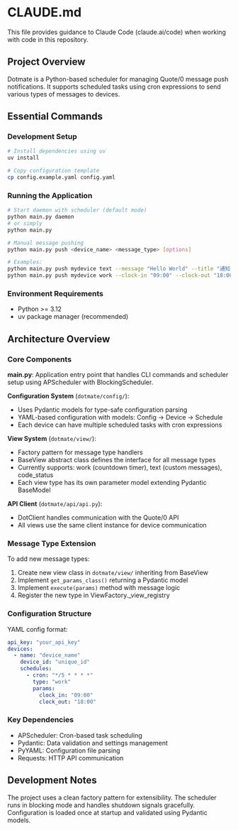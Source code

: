 # CLAUDE.md

This file provides guidance to Claude Code (claude.ai/code) when working with code in this repository.

## Project Overview

Dotmate is a Python-based scheduler for managing Quote/0 message push notifications. It supports scheduled tasks using cron expressions to send various types of messages to devices.

## Essential Commands

### Development Setup
```bash
# Install dependencies using uv
uv install

# Copy configuration template
cp config.example.yaml config.yaml
```

### Running the Application
```bash
# Start daemon with scheduler (default mode)
python main.py daemon
# or simply
python main.py

# Manual message pushing
python main.py push <device_name> <message_type> [options]

# Examples:
python main.py push mydevice text --message "Hello World" --title "通知"
python main.py push mydevice work --clock-in "09:00" --clock-out "18:00"
```

### Environment Requirements
- Python >= 3.12
- uv package manager (recommended)

## Architecture Overview

### Core Components

**main.py**: Application entry point that handles CLI commands and scheduler setup using APScheduler with BlockingScheduler.

**Configuration System** (`dotmate/config/`):
- Uses Pydantic models for type-safe configuration parsing
- YAML-based configuration with models: Config -> Device -> Schedule
- Each device can have multiple scheduled tasks with cron expressions

**View System** (`dotmate/view/`):
- Factory pattern for message type handlers
- BaseView abstract class defines the interface for all message types
- Currently supports: work (countdown timer), text (custom messages), code_status
- Each view type has its own parameter model extending Pydantic BaseModel

**API Client** (`dotmate/api/api.py`):
- DotClient handles communication with the Quote/0 API
- All views use the same client instance for device communication

### Message Type Extension

To add new message types:
1. Create new view class in `dotmate/view/` inheriting from BaseView
2. Implement `get_params_class()` returning a Pydantic model
3. Implement `execute(params)` method with message logic
4. Register the new type in ViewFactory._view_registry

### Configuration Structure

YAML config format:
```yaml
api_key: "your_api_key"
devices:
  - name: "device_name"
    device_id: "unique_id"
    schedules:
      - cron: "*/5 * * * *"
        type: "work"
        params:
          clock_in: "09:00"
          clock_out: "18:00"
```

### Key Dependencies
- APScheduler: Cron-based task scheduling
- Pydantic: Data validation and settings management
- PyYAML: Configuration file parsing
- Requests: HTTP API communication

## Development Notes

The project uses a clean factory pattern for extensibility. The scheduler runs in blocking mode and handles shutdown signals gracefully. Configuration is loaded once at startup and validated using Pydantic models.